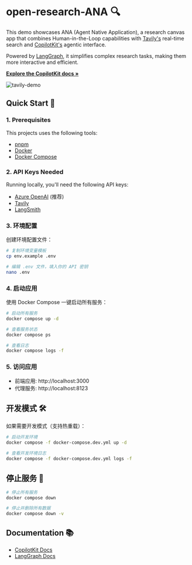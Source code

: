 # open-research-ANA 🔍

This demo showcases ANA (Agent Native Application), a research canvas app that combines Human-in-the-Loop capabilities with [Tavily's](https://tavily.com/) real-time search and [CopilotKit's](https://copilotkit.ai) agentic interface. 

Powered by [LangGraph](https://www.langchain.com/langgraph), it simplifies complex research tasks, making them more interactive and efficient.

<p align="left">
   <a href="https://docs.copilotkit.ai/coagents" rel="dofollow">
      <strong>Explore the CopilotKit docs »</strong>
   </a>
</p>

![tavily-demo](https://github.com/user-attachments/assets/70c7db1b-de5b-4fb2-b447-09a3a1b78d73)

## Quick Start 🚀

### 1. Prerequisites
This projects uses the following tools:

- [pnpm](https://pnpm.io/installation)
- [Docker](https://docs.docker.com/get-docker/)
- [Docker Compose](https://docs.docker.com/compose/)

### 2. API Keys Needed
Running locally, you'll need the following API keys:

- [Azure OpenAI](https://azure.microsoft.com/en-us/products/ai-services/openai-service) (推荐)
- [Tavily](https://tavily.com/#pricing)
- [LangSmith](https://docs.smith.langchain.com/administration/how_to_guides/organization_management/create_account_api_key)

### 3. 环境配置
创建环境配置文件：

```bash
# 复制环境变量模板
cp env.example .env

# 编辑 .env 文件，填入你的 API 密钥
nano .env
```

### 4. 启动应用
使用 Docker Compose 一键启动所有服务：

```bash
# 启动所有服务
docker compose up -d

# 查看服务状态
docker compose ps

# 查看日志
docker compose logs -f
```

### 5. 访问应用
- 前端应用: http://localhost:3000
- 代理服务: http://localhost:8123

## 开发模式 🛠️

如果需要开发模式（支持热重载）：

```bash
# 启动开发环境
docker compose -f docker-compose.dev.yml up -d

# 查看开发环境日志
docker compose -f docker-compose.dev.yml logs -f
```

## 停止服务 🛑

```bash
# 停止所有服务
docker compose down

# 停止并删除所有数据
docker compose down -v
```

## Documentation 📚
- [CopilotKit Docs](https://docs.copilotkit.ai/coagents)
- [LangGraph Docs](https://langchain-ai.github.io/langgraph/)
